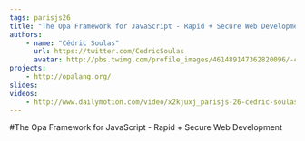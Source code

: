 ```yaml
---
tags: parisjs26
title: "The Opa Framework for JavaScript - Rapid + Secure Web Development"
authors:
    - name: "Cédric Soulas"
      url: https://twitter.com/CedricSoulas
      avatar: http://pbs.twimg.com/profile_images/461489147362820096/-cZKRs8h_bigger.png
projects:
    - http://opalang.org/
slides:
videos:
    - http://www.dailymotion.com/video/x2kjuxj_parisjs-26-cedric-soulas-the-opa-framework-for-javascript-rapid-secure-web-development_webcam
---
```

#The Opa Framework for JavaScript - Rapid + Secure Web Development
